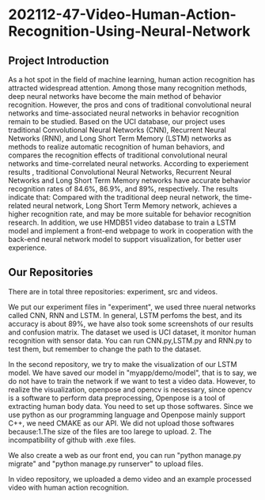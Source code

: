 # 202112-47-Video-Human-Action-Recognition-Using-Neural-Network
Project Introduction
----
As a hot spot in the field of machine learning, human action recognition has attracted widespread attention. Among those many recognition methods, deep neural networks have become the main method of behavior recognition. However, the pros and cons of traditional convolutional neural networks and time-associated neural networks in behavior recognition remain to be studied. Based on the UCI database, our project uses traditional Convolutional Neural Networks (CNN), Recurrent Neural Networks (RNN), and Long Short Term Memory (LSTM) networks as methods to realize automatic recognition of human behaviors, and compares the recognition effects of traditional convolutional neural networks and time-correlated neural networks. According to experiement results , traditional Convolutional Neural Networks, Recurrent Neural Networks and Long Short Term Memory networks have accurate behavior recognition rates of 84.6%, 86.9%, and 89%, respectively. The results indicate that: Compared with the traditional deep neural network, the time-related neural network, Long Short Term Memory network, achieves a higher recognition rate, and may be more suitable for behavior recognition research. In addition, we use HMDB51 video database to train a LSTM model and implement a front-end webpage to work in cooperation with the back-end neural network model to support visualization, for better user experience.

Our Repositories
----
There are in total three repositories: experiment, src and videos.

We put our experiment files in "experiment", we used three nueral networks called CNN, RNN and LSTM. In general, LSTM perfoms the best, and its accuracy is about 89%, we have also took some screenshots of our results and confusion matrix. The dataset we used is UCI dataset, it monitor human recognition with sensor data. You can run CNN.py,LSTM.py and RNN.py to test them, but remember to change the path to the dataset.

In the second repository, we try to make the visualization of our LSTM model. We have saved our model in "myapp/demo/model", that is to say, we do not have to train the network if we want to test a video data. However, to realize the visualization, openpose and opencv is necessary, since opencv is a software to perform data preprocessing, Openpose is a tool of extracting human body data. You need to set up those softwares. Since we use python as our programming language and Openpose mainly support C++, we need CMAKE as our API. We did not upload those softwares because:1.The size of the files are too larege to upload. 2. The incompatibility of github with .exe files. 

We also create a web as our front end, you can run "python manage.py migrate" and "python manage.py runserver" to upload files.

In video repository, we uploaded a demo video and an example processed video with human action recognition.

